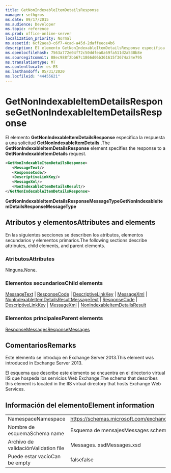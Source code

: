 ```yaml
---
title: GetNonIndexableItemDetailsResponse
manager: sethgros
ms.date: 09/17/2015
ms.audience: Developer
ms.topic: reference
ms.prod: office-online-server
localization_priority: Normal
ms.assetid: 6cf2aea3-c6f7-4cad-a45d-2daffeece4b6
description: El elemento GetNonIndexableItemDetailsResponse especifica la respuesta a una solicitud GetNonIndexableItemDetails.
ms.openlocfilehash: 7563a772e04f72c50ddfea0a69fa511d2a538b8e
ms.sourcegitcommit: 88ec988f2bb67c1866d06b361615f3674a24e795
ms.translationtype: MT
ms.contentlocale: es-ES
ms.lasthandoff: 05/31/2020
ms.locfileid: "44455621"
---
```

# <a name="getnonindexableitemdetailsresponse"></a><span data-ttu-id="5bc1e-103">GetNonIndexableItemDetailsResponse</span><span class="sxs-lookup"><span data-stu-id="5bc1e-103">GetNonIndexableItemDetailsResponse</span></span>

<span data-ttu-id="5bc1e-104">El elemento **GetNonIndexableItemDetailsResponse** especifica la respuesta a una solicitud **GetNonIndexableItemDetails** .</span><span class="sxs-lookup"><span data-stu-id="5bc1e-104">The **GetNonIndexableItemDetailsResponse** element specifies the response to a **GetNonIndexableItemDetails** request.</span></span> 
  
```XML
<GetNonIndexableItemDetailsResponse>
   <MessageText/>
   <ResponseCode/>
   <DescriptiveLinkKey/>
   <MessageXml/>
   <NonIndexableItemDetailsResult/>
</GetNonIndexableItemDetailsResponse>
```

 <span data-ttu-id="5bc1e-105">**GetNonIndexableItemDetailsResponseMessageType**</span><span class="sxs-lookup"><span data-stu-id="5bc1e-105">**GetNonIndexableItemDetailsResponseMessageType**</span></span>
## <a name="attributes-and-elements"></a><span data-ttu-id="5bc1e-106">Atributos y elementos</span><span class="sxs-lookup"><span data-stu-id="5bc1e-106">Attributes and elements</span></span>

<span data-ttu-id="5bc1e-107">En las siguientes secciones se describen los atributos, elementos secundarios y elementos primarios.</span><span class="sxs-lookup"><span data-stu-id="5bc1e-107">The following sections describe attributes, child elements, and parent elements.</span></span>
  
### <a name="attributes"></a><span data-ttu-id="5bc1e-108">Atributos</span><span class="sxs-lookup"><span data-stu-id="5bc1e-108">Attributes</span></span>

<span data-ttu-id="5bc1e-109">Ninguna.</span><span class="sxs-lookup"><span data-stu-id="5bc1e-109">None.</span></span>
  
### <a name="child-elements"></a><span data-ttu-id="5bc1e-110">Elementos secundarios</span><span class="sxs-lookup"><span data-stu-id="5bc1e-110">Child elements</span></span>

<span data-ttu-id="5bc1e-111">[MessageText](messagetext.md)  |  [ResponseCode](responsecode.md)  |  [DescriptiveLinkKey](descriptivelinkkey.md)  |  [MessageXml](messagexml.md)  |  [NonIndexableItemDetailsResult](nonindexableitemdetailsresult.md)</span><span class="sxs-lookup"><span data-stu-id="5bc1e-111">[MessageText](messagetext.md) | [ResponseCode](responsecode.md) | [DescriptiveLinkKey](descriptivelinkkey.md) | [MessageXml](messagexml.md) | [NonIndexableItemDetailsResult](nonindexableitemdetailsresult.md)</span></span>
  
### <a name="parent-elements"></a><span data-ttu-id="5bc1e-112">Elementos principales</span><span class="sxs-lookup"><span data-stu-id="5bc1e-112">Parent elements</span></span>

[<span data-ttu-id="5bc1e-113">ResponseMessages</span><span class="sxs-lookup"><span data-stu-id="5bc1e-113">ResponseMessages</span></span>](responsemessages.md)
  
## <a name="remarks"></a><span data-ttu-id="5bc1e-114">Comentarios</span><span class="sxs-lookup"><span data-stu-id="5bc1e-114">Remarks</span></span>

<span data-ttu-id="5bc1e-115">Este elemento se introdujo en Exchange Server 2013.</span><span class="sxs-lookup"><span data-stu-id="5bc1e-115">This element was introduced in Exchange Server 2013.</span></span>
  
<span data-ttu-id="5bc1e-116">El esquema que describe este elemento se encuentra en el directorio virtual IIS que hospeda los servicios Web Exchange.</span><span class="sxs-lookup"><span data-stu-id="5bc1e-116">The schema that describes this element is located in the IIS virtual directory that hosts Exchange Web Services.</span></span>
  
## <a name="element-information"></a><span data-ttu-id="5bc1e-117">Información del elemento</span><span class="sxs-lookup"><span data-stu-id="5bc1e-117">Element information</span></span>

|||
|:-----|:-----|
|<span data-ttu-id="5bc1e-118">Namespace</span><span class="sxs-lookup"><span data-stu-id="5bc1e-118">Namespace</span></span>  <br/> |https://schemas.microsoft.com/exchange/services/2006/messages  <br/> |
|<span data-ttu-id="5bc1e-119">Nombre de esquema</span><span class="sxs-lookup"><span data-stu-id="5bc1e-119">Schema name</span></span>  <br/> |<span data-ttu-id="5bc1e-120">Esquema de mensajes</span><span class="sxs-lookup"><span data-stu-id="5bc1e-120">Messages schema</span></span>  <br/> |
|<span data-ttu-id="5bc1e-121">Archivo de validación</span><span class="sxs-lookup"><span data-stu-id="5bc1e-121">Validation file</span></span>  <br/> |<span data-ttu-id="5bc1e-122">Messages. xsd</span><span class="sxs-lookup"><span data-stu-id="5bc1e-122">Messages.xsd</span></span>  <br/> |
|<span data-ttu-id="5bc1e-123">Puede estar vacío</span><span class="sxs-lookup"><span data-stu-id="5bc1e-123">Can be empty</span></span>  <br/> |<span data-ttu-id="5bc1e-124">false</span><span class="sxs-lookup"><span data-stu-id="5bc1e-124">false</span></span>  <br/> |
   


